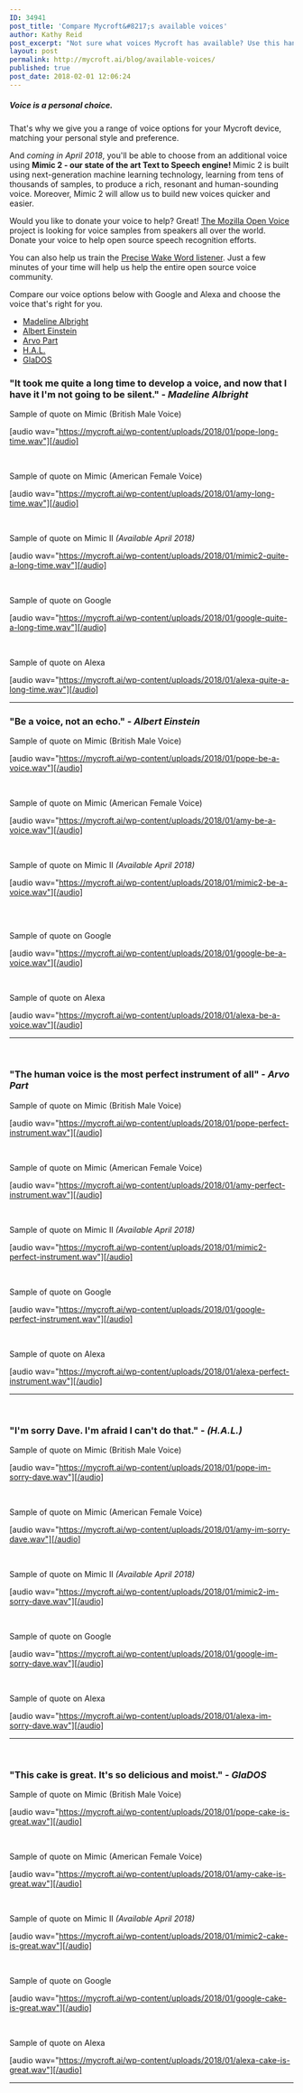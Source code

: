 ```yaml
---
ID: 34941
post_title: 'Compare Mycroft&#8217;s available voices'
author: Kathy Reid
post_excerpt: "Not sure what voices Mycroft has available? Use this handy table to compare and choose the voice that's right for you."
layout: post
permalink: http://mycroft.ai/blog/available-voices/
published: true
post_date: 2018-02-01 12:06:24
---
```

<h5>Voice is a personal choice.</h5>
That's why we give you a range of voice options for your Mycroft device, matching your personal style and preference.

And <em>coming in April 2018</em>, you'll be able to choose from an additional voice using <strong>Mimic 2 - our state of the art Text to Speech engine! </strong>Mimic 2 is built using next-generation machine learning technology, learning from tens of thousands of samples, to produce a rich, resonant and human-sounding voice. Moreover, Mimic 2 will allow us to build new voices quicker and easier.

Would you like to donate your voice to help? Great! <a href="https://voice.mozilla.org/">The Mozilla Open Voice</a> project is looking for voice samples from speakers all over the world. Donate your voice to help open source speech recognition efforts.

You can also help us train the <a href="http://precise.mycroft.ai">Precise Wake Word listener</a>. Just a few minutes of your time will help us help the entire open source voice community.

Compare our voice options below with Google and Alexa and choose the voice that's right for you.
<ul>
 	<li><a href="#it-took-me-quite-a-long-time-to-develop-a-voice-and-now-that-i-have-it-im-not-going-to-be-silent-madeline-albright">Madeline Albright</a></li>
 	<li><a href="#be-a-voice-not-an-echo-albert-einstein">Albert Einstein</a></li>
 	<li><a href="#the-human-voice-is-the-most-perfect-instrument-of-all-arvo-part">Arvo Part</a></li>
 	<li><a href="#im-sorry-dave-im-afraid-i-cant-do-that-h-a-l">H.A.L.</a></li>
 	<li><a href="#this-cake-is-great-its-so-delicious-and-moist-glados">GlaDOS</a></li>
</ul>
<h3></h3>
<h3 style="text-align: left;">"It took me quite a long time to develop a voice, and now that I have it I'm not going to be silent." - <em style="font-family: inherit; font-size: inherit;">Madeline Albright</em></h3>
Sample of quote on Mimic (British Male Voice)

[audio wav="https://mycroft.ai/wp-content/uploads/2018/01/pope-long-time.wav"][/audio]

&nbsp;

Sample of quote on Mimic (American Female Voice)

[audio wav="https://mycroft.ai/wp-content/uploads/2018/01/amy-long-time.wav"][/audio]

&nbsp;

Sample of quote on Mimic II <em>(Available April 2018)</em>

[audio wav="https://mycroft.ai/wp-content/uploads/2018/01/mimic2-quite-a-long-time.wav"][/audio]

&nbsp;

Sample of quote on Google

[audio wav="https://mycroft.ai/wp-content/uploads/2018/01/google-quite-a-long-time.wav"][/audio]
<div>

&nbsp;

Sample of quote on Alexa

[audio wav="https://mycroft.ai/wp-content/uploads/2018/01/alexa-quite-a-long-time.wav"][/audio]

<hr />

<h3></h3>
<h3>"Be a voice, not an echo." - <em>Albert Einstein</em></h3>
Sample of quote on Mimic (British Male Voice)

[audio wav="https://mycroft.ai/wp-content/uploads/2018/01/pope-be-a-voice.wav"][/audio]

&nbsp;

Sample of quote on Mimic (American Female Voice)

[audio wav="https://mycroft.ai/wp-content/uploads/2018/01/amy-be-a-voice.wav"][/audio]

&nbsp;

Sample of quote on Mimic II <em>(Available April 2018)</em><strong>
</strong>

[audio wav="https://mycroft.ai/wp-content/uploads/2018/01/mimic2-be-a-voice.wav"][/audio]
<h5><strong> </strong></h5>
Sample of quote on Google

[audio wav="https://mycroft.ai/wp-content/uploads/2018/01/google-be-a-voice.wav"][/audio]

</div>
&nbsp;
<div>

Sample of quote on Alexa

[audio wav="https://mycroft.ai/wp-content/uploads/2018/01/alexa-be-a-voice.wav"][/audio]

<hr />

</div>
&nbsp;
<h3 style="text-align: left;">"The human voice is the most perfect instrument of all" - <em><span style="font-family: inherit; font-size: inherit;">Arvo Part</span></em></h3>
Sample of quote on Mimic (British Male Voice)

[audio wav="https://mycroft.ai/wp-content/uploads/2018/01/pope-perfect-instrument.wav"][/audio]

&nbsp;

Sample of quote on Mimic (American Female Voice)

[audio wav="https://mycroft.ai/wp-content/uploads/2018/01/amy-perfect-instrument.wav"][/audio]

&nbsp;

Sample of quote on Mimic II <em>(Available April 2018)</em>

[audio wav="https://mycroft.ai/wp-content/uploads/2018/01/mimic2-perfect-instrument.wav"][/audio]

<strong> </strong>

Sample of quote on Google

[audio wav="https://mycroft.ai/wp-content/uploads/2018/01/google-perfect-instrument.wav"][/audio]

&nbsp;

Sample of quote on Alexa

[audio wav="https://mycroft.ai/wp-content/uploads/2018/01/alexa-perfect-instrument.wav"][/audio]

<hr />

&nbsp;
<h3>"<span style="font-family: inherit; font-size: inherit;">I'm sorry Dave. I'm afraid I can't do that." - </span><em><span style="font-family: inherit; font-size: inherit;">(H.A.L.)</span></em></h3>
Sample of quote on Mimic (British Male Voice)

[audio wav="https://mycroft.ai/wp-content/uploads/2018/01/pope-im-sorry-dave.wav"][/audio]

&nbsp;

Sample of quote on Mimic (American Female Voice)

[audio wav="https://mycroft.ai/wp-content/uploads/2018/01/amy-im-sorry-dave.wav"][/audio]

&nbsp;

Sample of quote on Mimic II <em>(Available April 2018)</em>

[audio wav="https://mycroft.ai/wp-content/uploads/2018/01/mimic2-im-sorry-dave.wav"][/audio]

&nbsp;

Sample of quote on Google

[audio wav="https://mycroft.ai/wp-content/uploads/2018/01/google-im-sorry-dave.wav"][/audio]

&nbsp;

Sample of quote on Alexa

[audio wav="https://mycroft.ai/wp-content/uploads/2018/01/alexa-im-sorry-dave.wav"][/audio]

<hr />

&nbsp;
<h3 style="text-align: left;">"<span style="font-family: inherit; font-size: inherit;">This cake is great. </span><span style="font-family: inherit; font-size: inherit;">It's so delicious and moist." - </span><em><span style="font-family: inherit; font-size: inherit;">GlaDOS</span></em></h3>
Sample of quote on Mimic (British Male Voice)

[audio wav="https://mycroft.ai/wp-content/uploads/2018/01/pope-cake-is-great.wav"][/audio]

&nbsp;

Sample of quote on Mimic (American Female Voice)

[audio wav="https://mycroft.ai/wp-content/uploads/2018/01/amy-cake-is-great.wav"][/audio]

&nbsp;

Sample of quote on Mimic II <em>(Available April 2018)</em>

[audio wav="https://mycroft.ai/wp-content/uploads/2018/01/mimic2-cake-is-great.wav"][/audio]

&nbsp;

Sample of quote on Google

[audio wav="https://mycroft.ai/wp-content/uploads/2018/01/google-cake-is-great.wav"][/audio]

&nbsp;

Sample of quote on Alexa
<div>

[audio wav="https://mycroft.ai/wp-content/uploads/2018/01/alexa-cake-is-great.wav"][/audio]

<hr />

</div>
<blockquote>
<div></div></blockquote>